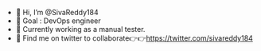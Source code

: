 - 👋 Hi, I’m @SivaReddy184
- 👀 Goal : DevOps engineer
- 🌱 Currently working as a manual tester.
- 💚 Find me on twitter to collaborate👉👉https://twitter.com/sivareddy184


<!---
SivaReddy184/SivaReddy184 is a ✨ special ✨ repository because its `README.md` (this file) appears on your GitHub profile.
You can click the Preview link to take a look at your changes.
--->
